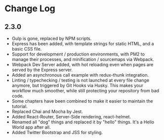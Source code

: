 # Change Log

## 2.3.0

- Gulp is gone, replaced by NPM scripts.
- Express has been added, with template strings for static HTML, and a basic CSS file.
- Support for development / production environments, with PM2 to manage their processes, and minification / sourcemaps via Webpack.
- Webpack Dev Server added, with hot reloading even when pages are served by the Express server.
- Added an asynchronous call example with redux-thunk integration.
- Linting / typechecking / testing is not launched at every file change anymore, but triggered by Git Hooks via Husky. This makes your workflow much smoother, while still protecting your repository from bad code.
- Some chapters have been combined to make it easier to maintain the tutorial.
- Replaced Chai and Mocha by Jest.
- Added React-Router, Server-Side rendering, react-helmet.
- Renamed all "dog" things and replaced it by "hello" things. It's a Hello World app after all.
- Added Twitter Bootstrap and JSS for styling.
